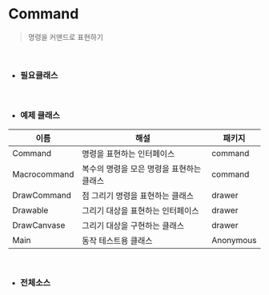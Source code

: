 # Command

> 명령을 커맨드로 표현하기

<br>

- ### 필요클래스

<br>

- ### 예제 클래스

| 이름         | 해설                                      | 패키지    |
|--------------|-------------------------------------------|-----------|
| Command      | 명령을 표현하는 인터페이스                | command   |
| Macrocommand | 복수의 명령을 모은 명령을 표현하는 클래스 | command   |
| DrawCommand  | 점 그리기 명령을 표현하는 클래스          | drawer    |
| Drawable     | 그리기 대상을 표현하는 인터페이스         | drawer    |
| DrawCanvase  | 그리기 대상을 구현하는 클래스             | drawer    |
| Main         | 동작 테스트용 클래스                      | Anonymous | 

<br>

- ### 전체소스 